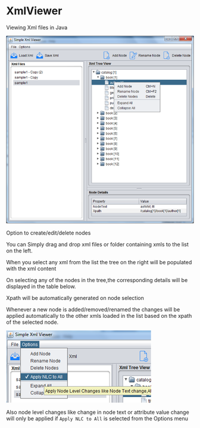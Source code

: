 # XmlViewer
Viewing Xml files in Java 

![Screenshot](screenshot.png)

Option to create/edit/delete nodes

You can Simply drag and drop xml files or folder containing xmls to the list on the left.

When you select any xml from the list the tree on the right will be populated with the xml content

On selecting any of the nodes in the tree,the corresponding details will be displayed in the table below.

Xpath will be automatically generated on node selection 

Whenever a new node is added/removed/renamed the changes will be applied automatically to the other xmls loaded in the list based on the xpath of the selected node.

![Apply Node Level change](apply.png)

Also node level changes like change in node text or attribute value change will only be applied if `Apply NLC to All` is selected from the Options menu
